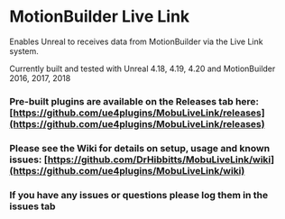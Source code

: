 # MotionBuilder Live Link

Enables Unreal to receives data from MotionBuilder via the Live Link system.

Currently built and tested with Unreal 4.18, 4.19, 4.20 and MotionBuilder 2016, 2017, 2018

### Pre-built plugins are available on the Releases tab here: [https://github.com/ue4plugins/MobuLiveLink/releases](https://github.com/ue4plugins/MobuLiveLink/releases)

### Please see the Wiki for details on setup, usage and known issues: [https://github.com/DrHibbitts/MobuLiveLink/wiki](https://github.com/ue4plugins/MobuLiveLink/wiki)
	
### If you have any issues or questions please log them in the issues tab
